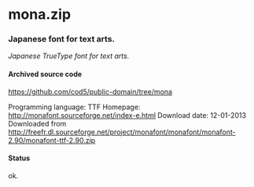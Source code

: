 # mona.zip #

### Japanese font for text arts. ###

*Japanese TrueType font for text arts.*

#### Archived source code ####
https://github.com/cod5/public-domain/tree/mona

Programming language: TTF
Homepage: http://monafont.sourceforge.net/index-e.html
Download date: 12-01-2013
Downloaded from http://freefr.dl.sourceforge.net/project/monafont/monafont/monafont-2.90/monafont-ttf-2.90.zip

#### Status ####
ok.

